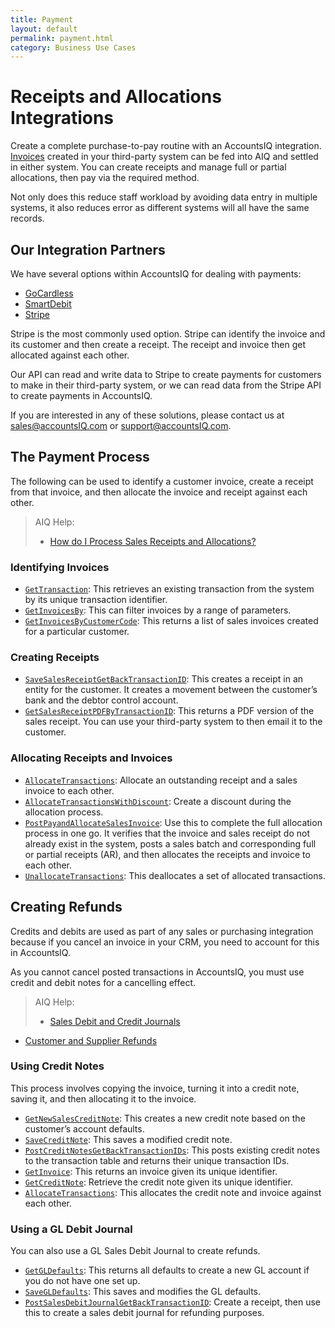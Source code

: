 ```yaml
---
title: Payment
layout: default
permalink: payment.html
category: Business Use Cases
---
```

# Receipts and Allocations Integrations

Create a complete purchase-to-pay routine with an AccountsIQ integration. [Invoices](sales.html) created in your third-party system can be fed into AIQ and settled in either system. You can create receipts and manage full or partial allocations, then pay via the required method. 

Not only does this reduce staff workload by avoiding data entry in multiple systems, it also reduces error as different systems will all have the same records.

## Our Integration Partners
We have several options within AccountsIQ for dealing with payments:

- [GoCardless](https://gocardless.com/)
- [SmartDebit](https://www.accountsiq.com/features/integrations/smartdebit/)
- [Stripe](https://www.accountsiq.com/features/integrations/stripe-payments/)
  
Stripe is the most commonly used option. Stripe can identify the invoice and its customer and then create a receipt. The receipt and invoice then get allocated against each other.

Our API can read and write data to Stripe to create payments for customers to make in their third-party system, or we can read data from the Stripe API to create payments in AccountsIQ. 

If you are interested in any of these solutions, please contact us at [sales@accountsIQ.com](mailto:sales@accountsIQ.com) or [support@accountsIQ.com](mailto:support@accountsIQ.com).

## The Payment Process
The following can be used to identify a customer invoice, create a receipt from that invoice, and then allocate the invoice and receipt against each other.

>AIQ Help:
>
>- [How do I Process Sales Receipts and Allocations?](https://aiq.helpjuice.com/sales-system/-how-do-i-process-sales-receipts-and-allocation?from_search=116656252)

### Identifying Invoices
- [`GetTransaction`](https://github.com/accountsIQ/API-Wiki/wiki/GetTransaction): This retrieves an existing transaction from the system by its unique transaction identifier.
- [`GetInvoicesBy`](https://github.com/accountsIQ/API-Wiki/wiki/GetInvoicesBy): This can filter invoices by a range of parameters.
- [`GetInvoicesByCustomerCode`](https://github.com/accountsIQ/API-Wiki/wiki/GetInvoicesByCustomerCode): This returns a list of sales invoices created for a particular customer.

### Creating Receipts
- [`SaveSalesReceiptGetBackTransactionID`](https://github.com/accountsIQ/API-Wiki/wiki/SaveSalesReceiptGetBackTransactionID): This creates a receipt in an entity for the customer. It creates a movement between the customer’s bank and the debtor control account.
- [`GetSalesReceiptPDFByTransactionID`](https://github.com/accountsIQ/API-Wiki/wiki/GetSalesReceiptPDFByTransactionID): This returns a PDF version of the sales receipt. You can use your third-party system to then email it to the customer.

### Allocating Receipts and Invoices
- [`AllocateTransactions`](https://github.com/accountsIQ/API-Wiki/wiki/AllocateTransactions): Allocate an outstanding receipt and a sales invoice to each other.
- [`AllocateTransactionsWithDiscount`](https://github.com/accountsIQ/API-Wiki/wiki/AllocateTransactionsWithDiscount): Create a discount during the allocation process.
- [`PostPayandAllocateSalesInvoice`](https://github.com/accountsIQ/API-Wiki/wiki/PostPayAndAllocateSalesInvoice): Use this to complete the full allocation process in one go. It verifies that the invoice and sales receipt do not already exist in the system, posts a sales batch and corresponding full or partial receipts (AR), and then allocates the receipts and invoice to each other.
- [`UnallocateTransactions`](https://github.com/accountsIQ/API-Wiki/wiki/UnallocateTransactions): This deallocates a set of allocated transactions.

## Creating Refunds 
Credits and debits are used as part of any sales or purchasing integration because if you cancel an invoice in your CRM, you need to account for this in AccountsIQ. 

As you cannot cancel posted transactions in AccountsIQ, you must use credit and debit notes for a cancelling effect. 

>AIQ Help:
>
>- [Sales Debit and Credit Journals](https://aiq.helpjuice.com/sales-system/282189-sales-journals-incomplete?from_search=116656588)
- [Customer and Supplier Refunds](https://aiq.helpjuice.com/purchasing/customer-and-supplier-refunds?from_search=116656849)


### Using Credit Notes
This process involves copying the invoice, turning it into a credit note, saving it, and then allocating it to the invoice.

- [`GetNewSalesCreditNote`](https://github.com/accountsIQ/API-Wiki/wiki/GetNewSalesCreditNote): This creates a new credit note based on the customer’s account defaults.
- [`SaveCreditNote`](https://github.com/accountsIQ/API-Wiki/wiki/SaveCreditNote): This saves a modified credit note.
- [`PostCreditNotesGetBackTransactionIDs`](https://github.com/accountsIQ/API-Wiki/wiki/PostCreditNotesGetBackTransactionIDs): This posts existing credit notes to the transaction table and returns their unique transaction IDs.
- [`GetInvoice`](https://github.com/accountsIQ/API-Wiki/wiki/GetInvoice): This returns an invoice given its unique identifier.
- [`GetCreditNote`](https://github.com/accountsIQ/API-Wiki/wiki/GetCreditNote): Retrieve the credit note given its unique identifier.
- [`AllocateTransactions`](https://github.com/accountsIQ/API-Wiki/wiki/AllocateTransactions): This allocates the credit note and invoice against each other. 

### Using a GL Debit Journal
You can also use a GL Sales Debit Journal to create refunds.

- [`GetGLDefaults`](https://github.com/accountsIQ/API-Wiki/wiki/GetGLDefaults): This returns all defaults to create a new GL account if you do not have one set up.
- [`SaveGLDefaults`](https://github.com/accountsIQ/API-Wiki/wiki/SaveGLDefaults): This saves and modifies the GL defaults.
- [`PostSalesDebitJournalGetBackTransactionID`](https://github.com/accountsIQ/API-Wiki/wiki/PostSalesDebitJournalGetBackTransactionID): Create a receipt, then use this to create a sales debit journal for refunding purposes.

